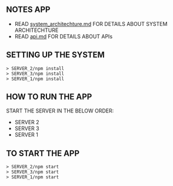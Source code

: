 NOTES APP
---------

- READ [system_architechture.md](https://github.com/charlyjose/notes_app/blob/master/system_architecture.md) FOR DETAILS ABOUT SYSTEM ARCHITECHTURE
- READ [api.md](https://github.com/charlyjose/notes_app/blob/master/api.md) FOR DETAILS ABOUT APIs

SETTING UP THE SYSTEM
---------------------
```
> SERVER_2/npm install
> SERVER_3/npm install
> SERVER_1/npm install
```

HOW TO RUN THE APP
------------------
START THE SERVER IN THE BELOW ORDER:
  - SERVER 2
  - SERVER 3
  - SERVER 1

TO START THE APP
----------------
```
> SERVER_2/npm start
> SERVER_3/npm start
> SERVER_1/npm start
```